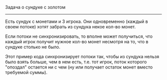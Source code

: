 Задача о сундуке с золотом
***
Есть сундук с монетами и 3 игрока. Они одновременно (каждый в своем потоке) хотят забрать из сундука некое кол-во монет.

Если потоки не синхронизировать, то вполне может получиться, что каждый игрок получит нужное кол-во монет несмотря на то,
что в сундуке столько не было.

Этот пример кода синхронизирует потоки так, чтобы из сундука нельзя было взять больше, чем в нем есть,
т.е. тот игрок, поток которого "опоздал" остается ни с чем (ну или получает остаток монет вместо требуемой суммы).